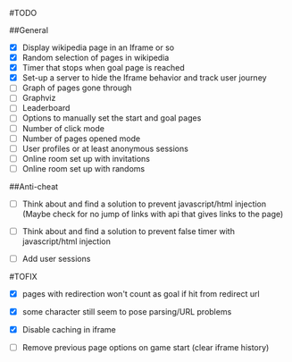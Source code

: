 #TODO

##General
- [x] Display wikipedia page in an Iframe or so
- [x] Random selection of pages in wikipedia
- [x] Timer that stops when goal page is reached
- [x] Set-up a server to hide the Iframe behavior and track user journey
- [ ] Graph of pages gone through
- [ ] Graphviz
- [ ] Leaderboard
- [ ] Options to manually set the start and goal pages
- [ ] Number of click mode
- [ ] Number of pages opened mode
- [ ] User profiles or at least anonymous sessions
- [ ] Online room set up with invitations
- [ ] Online room set up with randoms

##Anti-cheat
- [ ] Think about and find a solution to prevent javascript/html injection (Maybe check for no jump of links with api that gives links to the page)
- [ ] Think about and find a solution to prevent false timer with javascript/html injection
- [ ] Add user sessions


#TOFIX
- [x] pages with redirection won't count as goal if hit from redirect url
- [x] some character still seem to pose parsing/URL problems
- [x] Disable caching in iframe
- [ ] Remove previous page options on game start (clear iframe history)


